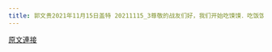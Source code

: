 ```yaml
---
title: 郭文贵2021年11月15日盖特 20211115_3尊敬的战友们好，我们开始吃馍馍．吃饭饭喽……
---
```


[原文連接](https://gnews.org/ThreadView/53483098)


